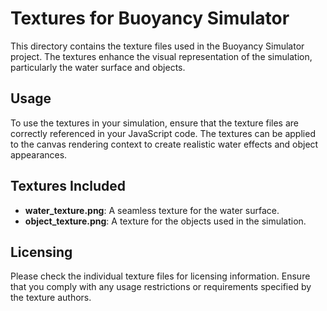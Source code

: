 # Textures for Buoyancy Simulator

This directory contains the texture files used in the Buoyancy Simulator project. The textures enhance the visual representation of the simulation, particularly the water surface and objects.

## Usage

To use the textures in your simulation, ensure that the texture files are correctly referenced in your JavaScript code. The textures can be applied to the canvas rendering context to create realistic water effects and object appearances.

## Textures Included

- **water_texture.png**: A seamless texture for the water surface.
- **object_texture.png**: A texture for the objects used in the simulation.

## Licensing

Please check the individual texture files for licensing information. Ensure that you comply with any usage restrictions or requirements specified by the texture authors.